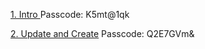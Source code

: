 [1. Intro ](https://opustalentsolutions.zoom.us/rec/share/Cam_j5nJbUY81runQUGuoGJjtQg1RZFnjSHY1KsMbk_9MgEAxoC97KW35kZlSF-6.yt4WibzeW3wNtgYA)
Passcode: K5mt@1qk

[2. Update and Create](https://opustalentsolutions.zoom.us/rec/share/yi9TKDtwU5QaFbt-40yYSfWoCwZbnBIcBbe-WSPGf0PRQ6Fy5ZqqeMczc12SqfkP.OIh32lf-R2CgikbR)
Passcode: Q2E7GVm&
